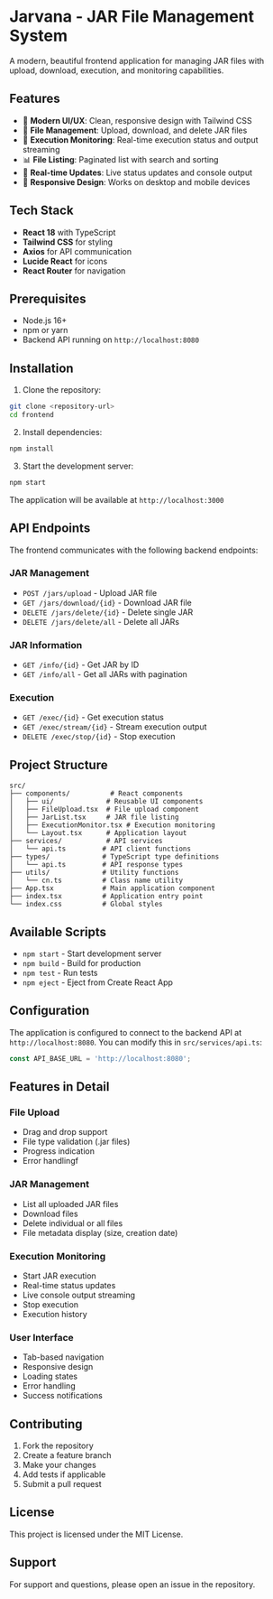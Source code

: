 # Jarvana - JAR File Management System

A modern, beautiful frontend application for managing JAR files with upload, download, execution, and monitoring capabilities.

## Features

- 🚀 **Modern UI/UX**: Clean, responsive design with Tailwind CSS
- 📁 **File Management**: Upload, download, and delete JAR files
- 🎯 **Execution Monitoring**: Real-time execution status and output streaming
- 📊 **File Listing**: Paginated list with search and sorting
- 🔄 **Real-time Updates**: Live status updates and console output
- 📱 **Responsive Design**: Works on desktop and mobile devices

## Tech Stack

- **React 18** with TypeScript
- **Tailwind CSS** for styling
- **Axios** for API communication
- **Lucide React** for icons
- **React Router** for navigation

## Prerequisites

- Node.js 16+ 
- npm or yarn
- Backend API running on `http://localhost:8080`

## Installation

1. Clone the repository:
```bash
git clone <repository-url>
cd frontend
```

2. Install dependencies:
```bash
npm install
```

3. Start the development server:
```bash
npm start
```

The application will be available at `http://localhost:3000`

## API Endpoints

The frontend communicates with the following backend endpoints:

### JAR Management
- `POST /jars/upload` - Upload JAR file
- `GET /jars/download/{id}` - Download JAR file
- `DELETE /jars/delete/{id}` - Delete single JAR
- `DELETE /jars/delete/all` - Delete all JARs

### JAR Information
- `GET /info/{id}` - Get JAR by ID
- `GET /info/all` - Get all JARs with pagination

### Execution
- `GET /exec/{id}` - Get execution status
- `GET /exec/stream/{id}` - Stream execution output
- `DELETE /exec/stop/{id}` - Stop execution

## Project Structure

```
src/
├── components/          # React components
│   ├── ui/             # Reusable UI components
│   ├── FileUpload.tsx  # File upload component
│   ├── JarList.tsx     # JAR file listing
│   ├── ExecutionMonitor.tsx # Execution monitoring
│   └── Layout.tsx      # Application layout
├── services/           # API services
│   └── api.ts         # API client functions
├── types/             # TypeScript type definitions
│   └── api.ts         # API response types
├── utils/             # Utility functions
│   └── cn.ts          # Class name utility
├── App.tsx            # Main application component
├── index.tsx          # Application entry point
└── index.css          # Global styles
```

## Available Scripts

- `npm start` - Start development server
- `npm build` - Build for production
- `npm test` - Run tests
- `npm eject` - Eject from Create React App

## Configuration

The application is configured to connect to the backend API at `http://localhost:8080`. You can modify this in `src/services/api.ts`:

```typescript
const API_BASE_URL = 'http://localhost:8080';
```

## Features in Detail

### File Upload
- Drag and drop support
- File type validation (.jar files)
- Progress indication
- Error handlingf

### JAR Management
- List all uploaded JAR files
- Download files
- Delete individual or all files
- File metadata display (size, creation date)

### Execution Monitoring
- Start JAR execution
- Real-time status updates
- Live console output streaming
- Stop execution
- Execution history

### User Interface
- Tab-based navigation
- Responsive design
- Loading states
- Error handling
- Success notifications

## Contributing

1. Fork the repository
2. Create a feature branch
3. Make your changes
4. Add tests if applicable
5. Submit a pull request

## License

This project is licensed under the MIT License.

## Support

For support and questions, please open an issue in the repository.
